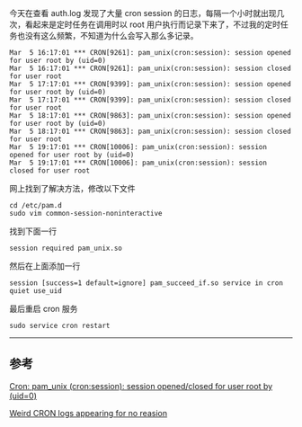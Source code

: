 <!-- title:auth.log 记录大量 cron session 日志 -->
<!-- keywords:Linux -->

今天在查看 auth.log 发现了大量 cron session 的日志，每隔一个小时就出现几次，看起来是定时任务在调用时以 root 用户执行而记录下来了，不过我的定时任务也没有这么频繁，不知道为什么会写入那么多记录。

```
Mar  5 16:17:01 *** CRON[9261]: pam_unix(cron:session): session opened for user root by (uid=0)
Mar  5 16:17:01 *** CRON[9261]: pam_unix(cron:session): session closed for user root
Mar  5 17:17:01 *** CRON[9399]: pam_unix(cron:session): session opened for user root by (uid=0)
Mar  5 17:17:01 *** CRON[9399]: pam_unix(cron:session): session closed for user root
Mar  5 18:17:01 *** CRON[9863]: pam_unix(cron:session): session opened for user root by (uid=0)
Mar  5 18:17:01 *** CRON[9863]: pam_unix(cron:session): session closed for user root
Mar  5 19:17:01 *** CRON[10006]: pam_unix(cron:session): session opened for user root by (uid=0)
Mar  5 19:17:01 *** CRON[10006]: pam_unix(cron:session): session closed for user root
```

网上找到了解决方法，修改以下文件

```shell
cd /etc/pam.d
sudo vim common-session-noninteractive
```

找到下面一行

```
session required pam_unix.so
```

然后在上面添加一行

```
session [success=1 default=ignore] pam_succeed_if.so service in cron quiet use_uid
```

最后重启 cron 服务

```shell
sudo service cron restart
```

---

## 参考

[Cron: pam_unix (cron:session): session opened/closed for user root by (uid=0)](http://languor.us/cron-pam-unix-cron-session-session-opened-closed-user-root-uid0)

[Weird CRON logs appearing for no reasion](https://www.digitalocean.com/community/questions/weird-cron-logs-appearing-for-no-reasion)
